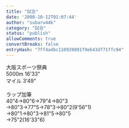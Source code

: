 ```yaml
---
title: "試合"
date: '2008-10-12T01:07:44'
author: "subaru44k"
category: "試合"
status: "publish"
allowComments: true
convertBreaks: false
entryHash: "7ff4adbc110939891f9e643df71ffc94"
---
```

大阪スポーツ祭典<br>
5000m 16'33"<br>
マイル 3'49"<br>
<br>
ラップ加筆<br>
40"4→80"6→79"4→80"3<br>
→80"3→77"5→78"3→80"2(9'56"1)<br>
→80"1→80"3→81"5→80"5<br>
→75"2(16'33"6)
